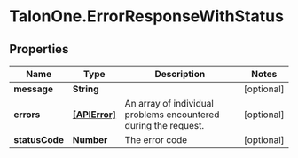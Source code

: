 # TalonOne.ErrorResponseWithStatus

## Properties

Name | Type | Description | Notes
------------ | ------------- | ------------- | -------------
**message** | **String** |  | [optional] 
**errors** | [**[APIError]**](APIError.md) | An array of individual problems encountered during the request. | [optional] 
**statusCode** | **Number** | The error code | [optional] 


